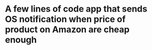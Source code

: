 # A few lines of code app that sends OS notification when price of product on Amazon are cheap enough
